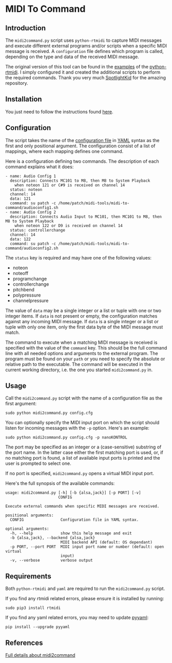 # MIDI To Command

## Introduction

The ```midi2command.py``` script uses ```python-rtmidi``` to capture MIDI messages and execute different external programs and/or scripts when a specific MIDI message is received. A ```configuration``` file defines which program is called, depending on the type and data of the received MIDI message.

The original version of this tool can be found in the [examples](https://github.com/SpotlightKid/python-rtmidi/tree/master/examples) of the [python-rtmidi](https://github.com/SpotlightKid/python-rtmidi). I simply configured it and created the additional scripts to perform the required commands. Thank you very much [SpotlightKid](https://github.com/SpotlightKid) for the amazing repository.

## Installation

You just need to follow the instructions found [here](https://github.com/RowdyVoyeur/midi-tools/blob/main/README.md#installation).

## Configuration

The script takes the name of the [configuration file](https://github.com/RowdyVoyeur/midi-tools/blob/main/midi-to-command/config.cfg) in [YAML]((https://yaml.org/spec/1.2.2/)) syntax as the first and only positional argument. The configuration consist of a list of mappings, where each mapping defines one command.

Here is a configuration defining two commands. The description of each command explains what it does:
```
- name: Audio Config 1
  description: Connects MC101 to M8, then M8 to System Playback
    when noteon 121 or C#9 is received on channel 14
  status: noteon
  channel: 14
  data: 121
  command: su patch -c /home/patch/midi-tools/midi-to-command/audioconfig1.sh
- name: Audio Config 2
  description: Connects Audio Input to MC101, then MC101 to M8, then M8 to System Playback
    when noteon 122 or D9 is received on channel 14
  status: controllerchange
  channel: 14
  data: 122
  command: su patch -c /home/patch/midi-tools/midi-to-command/audioconfig2.sh
```

The ```status``` key is required and may have one of the following values:

- noteon
- noteoff
- programchange
- controllerchange
- pitchbend
- polypressure
- channelpressure

The value of ```data``` may be a single integer or a list or tuple with one or two integer items. If ```data``` is not present or empty, the configuration matches against any incoming MIDI message. If ```data``` is a single integer or a list or tuple with only one item, only the first data byte of the MIDI message must match.

The command to execute when a matching MIDI message is received is specified with the value of the ```command``` key. This should be the full command line with all needed options and arguments to the external program. The program must be found on your ```path``` or you need to specify the absolute or relative path to the executable. The command will be executed in the current working directory, i.e. the one you started ```midi2command.py``` in.

## Usage

Call the ```midi2command.py``` script with the name of a configuration file as the first argument:
```
sudo python midi2command.py config.cfg
```

You can optionally specify the MIDI input port on which the script should listen for incoming messages with the ```-p``` option. Here's an example:

```
sudo python midi2command.py config.cfg -p nanoKONTROL
```

The port may be specified as an integer or a (case-sensitive) substring of the port name. In the latter case either the first matching port is used, or, if no matching port is found, a list of available input ports is printed and the user is prompted to select one. 

If no port is specified, ```midi2command.py``` opens a virtual MIDI input port.

Here's the full synopsis of the available commands:
```
usage: midi2command.py [-h] [-b {alsa,jack}] [-p PORT] [-v]
                       CONFIG

Execute external commands when specific MIDI messages are received.

positional arguments:
  CONFIG                Configuration file in YAML syntax.

optional arguments:
  -h, --help            show this help message and exit
  -b {alsa,jack}, --backend {alsa,jack}
                        MIDI backend API (default: OS dependant)
  -p PORT, --port PORT  MIDI input port name or number (default: open virtual
                        input)
  -v, --verbose         verbose output
  ```  

## Requirements

Both ```python-rtmidi``` and ```yaml``` are required to run the ```midi2command.py``` script.

If you find any rtmidi related errors, please ensure it is installed by running:
```
sudo pip3 install rtmidi
```

If you find any yaml related errors, you may need to update [pyyaml](https://yaml.org/spec/1.2.2/):
```
pip install --upgrade pyyaml
```

## References

[Full details about midi2command](https://github.com/SpotlightKid/python-rtmidi/tree/master/examples/midi2command)
